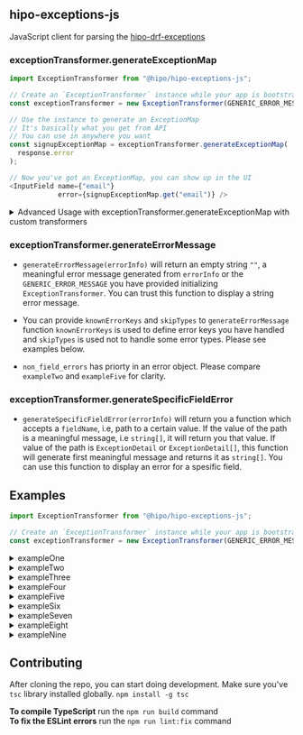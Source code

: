 ## hipo-exceptions-js

JavaScript client for parsing the [hipo-drf-exceptions](https://github.com/Hipo/hipo-drf-exceptions)    

### exceptionTransformer.generateExceptionMap  

```typescript      
import ExceptionTransformer from "@hipo/hipo-exceptions-js";      

// Create an `ExceptionTransformer` instance while your app is bootstrapping      
const exceptionTransformer = new ExceptionTransformer(GENERIC_ERROR_MESSAGE);      

// Use the instance to generate an ExceptionMap      
// It's basically what you get from API    
// You can use in anywhere you want    
const signupExceptionMap = exceptionTransformer.generateExceptionMap(      
  response.error      
);    

// Now you've got an ExceptionMap, you can show up in the UI      
<InputField name={"email"}      
            error={signupExceptionMap.get("email")} />      
```  
<details>  
  <summary>Advanced  Usage with exceptionTransformer.generateExceptionMap with custom transformers</summary>  
    
  ```typescript      
  import ExceptionTransformer, {    
    CustomTransformers,    
    Exception,    
    ExceptionMap    
  } from "@hipo/hipo-exceptions-js";     
        
  // Define your application's custom exception transformers    
  const customExceptionTransformers: CustomTransformers = {      
    ProfileCredentialError: (exception: Exception): ExceptionMap => {      
      const map = new Map();      
      
      if (exception.detail.email) {     
        map.set("email", exception.detail.email);      
      }    
          
      // You can set a custom `fallback_message`   
      // instead of using `exception.fallback_message`  
      map.set("fallback_message", "Something went wrong. Please try again later.");    
          
      return map;
    }
  };    
        
  // Create an `ExceptionTransformer` instance with `customExceptionTransformers` param       
  const exceptionTransformer = new ExceptionTransformer(GENERIC_ERROR_MESSAGE, {customExceptionTransformers});      
        
  // Use the instance to generate an ExceptionMap      
  // It's basically what you get from API    
  // You can use in anywhere you want    
  const signupExceptionMap = exceptionTransformer.generateExceptionMap(      
    response.error      
  );      
        
  // Now you've got an ExceptionMap, you can show up in the UI    
  <GenericError message={signupExceptionMap.get("fallback_message")} />    
  <InputField name={"email"}      
              error={signupExceptionMap.get("email")} />      
  ```       
</details> 

### exceptionTransformer.generateErrorMessage
  * `generateErrorMessage(errorInfo)` will return an empty string `""`, a meaningful error message generated from `errorInfo` or the `GENERIC_ERROR_MESSAGE` you have provided initializing `ExceptionTransformer`. You can trust this function to display a string error message.

  * You can provide `knownErrorKeys` and `skipTypes` to `generateErrorMessage` function `knownErrorKeys` is used to define error keys you have handled and `skipTypes` is used not to handle some error types. Please see examples below.

  * `non_field_errors` has priorty in an error object. Please compare `exampleTwo` and `exampleFive` for clarity.
  
### exceptionTransformer.generateSpecificFieldError
  * `generateSpecificFieldError(errorInfo)` will return you a function which accepts a `fieldName`, i.e, path to a certain value. If the value of the path is a meaningful message, i.e `string[]`, it will return you that value. If value of the path is `ExceptionDetail` or `ExceptionDetail[]`, this function will generate first meaningful message and returns it as `string[]`. You can use this function to display an error for a spesific field.  
  
## Examples
``` typescript
import ExceptionTransformer from "@hipo/hipo-exceptions-js";      

// Create an `ExceptionTransformer` instance while your app is bootstrapping      
const exceptionTransformer = new ExceptionTransformer(GENERIC_ERROR_MESSAGE);
```
<details>
    <summary>exampleOne</summary> 
  
``` typescript
const exampleOne = {
  type: "ValidationError",
  detail: {
    email: ["Enter a valid email address."],
    password: ["Enter a valid password address."]
  },
  fallback_message: "This is a random fallback message"
};

// Usage

const getFieldError = exceptionTransformer.generateSpecificFieldError(exampleOne);

getFieldError("email") // ["Enter a valid email address."]
getFieldError("summary") // undefined

exceptionTransformer.generateErrorMessage(exampleOne) // "email: Enter a valid email address."
exceptionTransformer.generateErrorMessage(exampleOne, {knownErrorKeys:["email"]}) // "password: Enter a valid password address."
```
</details> 

<details>
    <summary>exampleTwo</summary> 
  
```typescript
const exampleTwo = {
  type: "IncompleteAnswerError",
  detail: {
    attachment: ["Please add an attachment"],
    non_field_errors: ["All required questions must be answered."]
  },
  fallback_message: "This is a random fallback message"
};

// Usage

exceptionTransformer.generateErrorMessage(exampleTwo) // "All required questions must be answered." 
``` 
</details>
<details>
    <summary>exampleThree</summary> 
  
``` typescript
const exampleThree = {
  type: "ValidationError",
  detail: {
    non_field_errors: [
      {},
      {},
      {},
      {},
      {phone_number: ["The phone number entered is not valid."]}
    ]
  },
  fallback_message: "This is a random fallback message"
};

// Usage

exceptionTransformer.generateErrorMessage(exampleThree); // "phone_number: The phone number entered is not valid."
 ```
</details>

<details>
    <summary>exampleFour</summary> 
  
``` typescript
const exampleFour = {
  type: "ValidationError",
  detail: {
    message: {
      body: ["Message body is missing"],
      attachment: ["Attachment is missing"]
    },
    password: ["Password is too short", "Please use only letters and numbers"]
  },
  fallback_message: "This is a random fallback message"
};

// Usage

const getFieldError = exceptionTransformer.generateSpecificFieldError(exampleFour);

getFieldError("message") // ["body: Message body is missing"]
getFieldError("message.attachment") // ["Attachment is missing"]
getFieldError("summary.info") // undefined
getFieldError("password") // ["Password is too short",  "Please use only letters and numbers"]

exceptionTransformer.generateErrorMessage(exampleFour, {knownErrorKeys: ["password", "message.body"]}) // "attachment: Attachment is missing"
 ```
</details>

<details>
    <summary>exampleFive</summary> 
  
``` typescript
const exampleFive = {
  type: "ValidationError",
  detail: {
    summary: ["Summary is missing"],
    message: {
      non_field_errors: ["Attachments or body must be provided."],
      title: ["Message title is missing"]
    }
  },
  fallback_message: "This is a random fallback message"
};

// Usage

const getFieldError = exceptionTransformer.generateSpecificFieldError(exampleFive);

getFieldError("message") // ["Attachments or body must be provided."]
getFieldError("message.title") // ["Message title is missing"]

exceptionTransformer.generateErrorMessage(exampleFive) // "summary: Summary is missing"
exceptionTransformer.generateErrorMessage(exampleFive, {knownErrorKeys: ["summary", "message.title"]}) // "Attachments or body must be provided."
exceptionTransformer.generateErrorMessage(exampleFive, {knownErrorKeys: ["summary", "message"]}) // "" -> empty string since all errors are known
exceptionTransformer.generateErrorMessage(exampleFive, {skipTypes: ["ValidationError"]}) // "" -> empty string since error.type should skipped.
exceptionTransformer.generateErrorMessage({
 type: "CustomMessageError",
 detail: exampleFive.detail.message,
 fallback_message: "" 
}, {knownErrorKeys: ["title"]}) // "Attachments or body must be provided."

```
</details>


<details>
    <summary>exampleSix</summary> 

A Form that has a bulk creation section. Assume there is a form with an input `Title` and a `Questions` section. 

``` typescript
const exampleSix = {
  type: "ValidationError",
  detail: {
    title: ["Title is missing"],
    questions: [{}, {}, {}, {answer: ["required"]}, {}]},
  fallback_message: "This is a random fallback message"
};

// Usage

exceptionTransformer.generateErrorMessage({
  type: "CustomMessageError",
  detail: exampleSix.detail,
  fallback_message: ""
}, {knownErrorKeys: ["questions"]}) // "title: Title is missing"

exceptionTransformer.generateErrorMessage({
  type: "CustomMessageError",
  detail: exampleSix.detail,
  fallback_message: "" 
}, {knownErrorKeys: ["title", "questions"]}) // ""

// Displaying error message for `Questions` section:

const getFieldError = exceptionTransformer.generateSpecificFieldError(exampleSix);

getFieldError("questions"); // ["answer: required"]

exceptionTransformer.generateErrorMessage({
  type: "CustomMessageError",
  detail: exampleSix.detail.questions,
  fallback_message: "" 
}) // "answer: required"

```
</details>


<details>
    <summary>exampleSeven</summary> 

A non-complete error message

``` typescript
const exampleSeven = {
  type: "ValidationError",
  detail: {},
  fallback_message: ""
};

// Usage

const getFieldError = exceptionTransformer.generateSpecificFieldError(exampleSeven);

getFieldError("questions") // undefined

exceptionTransformer.generateErrorMessage(exampleSeven, {knownErrorKeys: ["questions"]}) // GENERIC_ERROR_MESSAGE -> `detail` and `fallback_message` are empty 
```
</details>

<details>
    <summary>exampleEight</summary> 

An empty error message

``` typescript
const exampleEight = {};

// Usage

const getFieldError = exceptionTransformer.generateSpecificFieldError(exampleEight);

getFieldError("questions") // undefined

exceptionTransformer.generateErrorMessage(exampleEight, {knownErrorKeys: ["questions"]}) // GENERIC_ERROR_MESSAGE -> error is an empty object
```
</details>

<details>
    <summary>exampleNine</summary> 

``` typescript
const exampleNine = {
  type: "ValidationError",
  detail: {
    questions: [],
    title: ["Title is missing"]},
  fallback_message: "This is a random fallback message"
};

// Usage

const getFieldError = exceptionTransformer.generateSpecificFieldError(exampleNine);

getFieldError("questions") // []

exceptionTransformer.generateErrorMessage(exampleNine) // "questions: undefined"
```
</details>
  
## Contributing  
After cloning the repo, you can start doing development. Make sure you've `tsc` library installed globally. `npm install -g tsc`  
  
**To compile TypeScript** run the `npm run build` command  
**To fix the ESLint errors** run the `npm run lint:fix` command  
 
